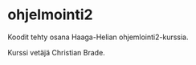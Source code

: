 # ohjelmointi2

Koodit tehty osana Haaga-Helian ohjemlointi2-kurssia.

Kurssi vetäjä Christian Brade.
